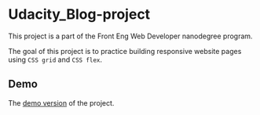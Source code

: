 # Udacity_Blog-project
This project is a part of the Front Eng Web Developer nanodegree program.

The goal of this project is to practice building responsive website pages using `CSS grid` and `CSS flex`.

## Demo
The [demo version](https://nat-x7205.github.io/Udacity_Blog-project/) of the project.
